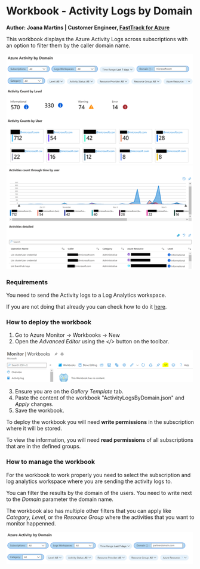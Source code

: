 # Workbook - Activity Logs by Domain
**Author: Joana Martins | Customer Engineer, [FastTrack for Azure](https://aka.ms/fasttrackforazure)**

This workbook displays the Azure Activity Logs across subscriptions with an option to filter them by the caller domain name.

<img src="./media/workbook1.PNG" width="500" alt="">

<img src="./media/workbook2.PNG" width="500" alt="">

### Requirements
You need to send the Activity logs to a Log Analytics workspace.

If you are not doing that already you can check how to do it [here](https://docs.microsoft.com/en-us/azure/azure-monitor/platform/activity-log#send-to-log-analytics-workspace).


### How to deploy the workbook
1. Go to Azure Monitor -> Workbooks -> New
2. Open the _Advanced Editor_ using the _</>_ button on the toolbar.
  <img src="./media/AdvancedEditor.PNG" width="500" alt="">
  
3. Ensure you are on the _Gallery Template_ tab.
4. Paste the content of the workbook "ActivityLogsByDomain.json" and _Apply_ changes.
5. Save the workbook.

To deploy the workbook you will need **write permissions** in the subscription where it will be stored. 

To view the information, you will need **read permissions** of all subscriptions that are in the defined groups. 

### How to manage the workbook

For the workbook to work properly you need to select the subscription and log analytics workspace where you are sending the activity logs to.

You can filter the results by the domain of the users. You need to write next to the _Domain_ parameter the domain name.

The workbook also has multiple other filters that you can apply like _Category, Level_, or the _Resource Group_ where the activities that you want to monitor happenned.

<img src="./media/filters.PNG" width="500" alt="">

